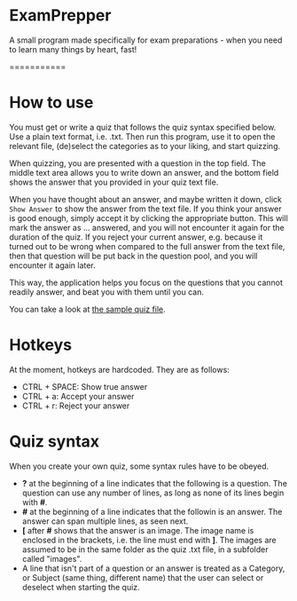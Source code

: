 ExamPrepper
===========

A small program made specifically for exam preparations - when you need to learn many things by heart, fast!

===========

# How to use
You must get or write a quiz that follows the quiz syntax specified below. Use a plain text format, i.e. .txt. Then run this program, use it to open the relevant file, (de)select the categories as to your liking, and start quizzing.

When quizzing, you are presented with a question in the top field. The middle text area allows you to write down an answer, and the bottom field shows the answer that you provided in your quiz text file.

When you have thought about an answer, and maybe written it down, click `Show Answer` to show the answer from the text file. If you think your answer is good enough, simply accept it by clicking the appropriate button. This will mark the answer as ... answered, and you will not encounter it again for the duration of the quiz. If you reject your current answer, e.g. because it turned out to be wrong when compared to the full answer from the text file, then that question will be put back in the question pool, and you will encounter it again later.

This way, the application helps you focus on the questions that you cannot readily answer, and beat you with them until you can.

You can take a look at [the sample quiz file](https://github.com/NTAWolf/ExamPrepper/blob/master/samplequiz.txt).

# Hotkeys
At the moment, hotkeys are hardcoded. They are as follows:

- CTRL + SPACE: Show true answer
- CTRL + a: Accept your answer
- CTRL + r: Reject your answer

# Quiz syntax
When you create your own quiz, some syntax rules have to be obeyed.

- **?** at the beginning of a line indicates that the following is a question. The question can use any number of lines, as long as none of its lines begin with **#**.
- **#** at the beginning of a line indicates that the followin is an answer. The answer can span multiple lines, as seen next.
- **[** after **#** shows that the answer is an image. The image name is enclosed in the brackets, i.e. the line must end with **]**. The images are assumed to be in the same folder as the quiz .txt file, in a subfolder called "images".
- A line that isn't part of a question or an answer is treated as a Category, or Subject (same thing, different name) that the user can select or deselect when starting the quiz.

